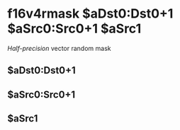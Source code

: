 # f16v4rmask $aDst0:Dst0+1 $aSrc0:Src0+1 $aSrc1

*Half-precision* vector random mask


## $aDst0:Dst0+1

## $aSrc0:Src0+1

## $aSrc1

